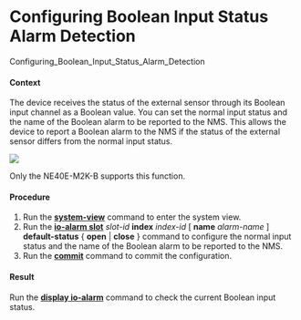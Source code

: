 Configuring Boolean Input Status Alarm Detection
================================================

Configuring_Boolean_Input_Status_Alarm_Detection

#### Context

The device receives the status of the external sensor through its Boolean input channel as a Boolean value. You can set the normal input status and the name of the Boolean alarm to be reported to the NMS. This allows the device to report a Boolean alarm to the NMS if the status of the external sensor differs from the normal input status.

![](../../../../public_sys-resources/note_3.0-en-us.png) 

Only the NE40E-M2K-B supports this function.



#### Procedure

1. Run the [**system-view**](cmdqueryname=system-view) command to enter the system view.
2. Run the [**io-alarm slot**](cmdqueryname=io-alarm+slot) *slot-id* **index** *index-id* [ **name** *alarm-name* ] **default-status** { **open** | **close** } command to configure the normal input status and the name of the Boolean alarm to be reported to the NMS.
3. Run the [**commit**](cmdqueryname=commit) command to commit the configuration.

#### Result

Run the [**display io-alarm**](cmdqueryname=display+io-alarm) command to check the current Boolean input status.